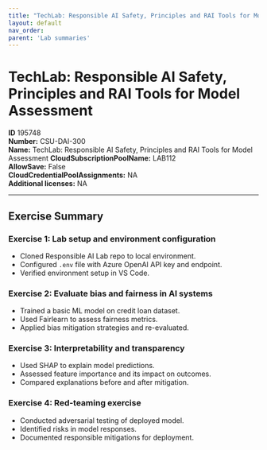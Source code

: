 ```yaml
---
title: "TechLab: Responsible AI Safety, Principles and RAI Tools for Model Assessment"
layout: default
nav_order:
parent: 'Lab summaries'
---
```


# TechLab: Responsible AI Safety, Principles and RAI Tools for Model Assessment

**ID** 195748  
**Number:** CSU-DAI-300  
**Name:** TechLab: Responsible AI Safety, Principles and RAI Tools for Model Assessment
**CloudSubscriptionPoolName:** LAB112  
**AllowSave:** False  
**CloudCredentialPoolAssignments:** NA  
**Additional licenses:** NA  

---

## Exercise Summary

### Exercise 1: Lab setup and environment configuration
- Cloned Responsible AI Lab repo to local environment.  
- Configured `.env` file with Azure OpenAI API key and endpoint.  
- Verified environment setup in VS Code.  

### Exercise 2: Evaluate bias and fairness in AI systems
- Trained a basic ML model on credit loan dataset.  
- Used Fairlearn to assess fairness metrics.  
- Applied bias mitigation strategies and re-evaluated.  

### Exercise 3: Interpretability and transparency
- Used SHAP to explain model predictions.  
- Assessed feature importance and its impact on outcomes.  
- Compared explanations before and after mitigation.  

### Exercise 4: Red-teaming exercise
- Conducted adversarial testing of deployed model.  
- Identified risks in model responses.  
- Documented responsible mitigations for deployment.

